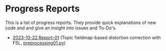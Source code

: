 # Progress Reports #

This is a list of progress reports. They provide quick explanations of new code and and give an insight into issues and To-Do's.

- [2023-10-22 Report-01](https://jkrieg.com/temp/2023-10-22_fMRI_progress_report.mp4) (Topic fieldmap-based distortion correction with FSL, [preprocessing01.py](https://github.com/j-krieg/layerfmri/tree/main/01_distortion_correction))

